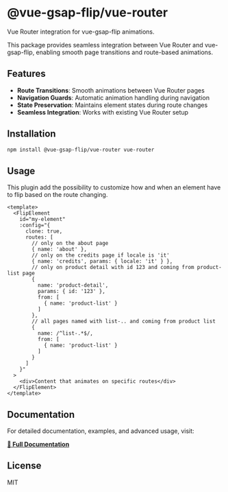 # @vue-gsap-flip/vue-router

Vue Router integration for vue-gsap-flip animations.

This package provides seamless integration between Vue Router and vue-gsap-flip, enabling smooth page transitions and route-based animations.

## Features

- **Route Transitions**: Smooth animations between Vue Router pages
- **Navigation Guards**: Automatic animation handling during navigation
- **State Preservation**: Maintains element states during route changes
- **Seamless Integration**: Works with existing Vue Router setup

## Installation

```bash
npm install @vue-gsap-flip/vue-router vue-router
```

## Usage

<script setup lang="ts">
import { flipManager } from '@vue-gsap-flip/core'
import { VueFlipRouterPlugin } from '@vue-gsap-flip/vue-router'

flipManager.registerPlugin(VueFlipRouterPlugin)
</script>

This plugin add the possibility to customize how and when an element have to flip based on the route changing.

```vue
<template>
  <FlipElement
    id="my-element"
    :config="{
      clone: true,
      routes: [
        // only on the about page
        { name: 'about' },
        // only on the credits page if locale is 'it'
        { name: 'credits', params: { locale: 'it' } },
        // only on product detail with id 123 and coming from product-list page
        {
          name: 'product-detail',
          params: { id: '123' },
          from: [
            { name: 'product-list' }
          ]
        },
        // all pages named with list-.. and coming from product list
        {
          name: /^list-.*$/,
          from: [
            { name: 'product-list' }
          ]
        }
      ]
    }"
  >
    <div>Content that animates on specific routes</div>
  </FlipElement>
</template>
```

## Documentation

For detailed documentation, examples, and advanced usage, visit:

**[📖 Full Documentation](https://lavolpecheprogramma.github.io/vue-gsap-flip/router/)**

## License

MIT
